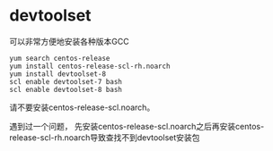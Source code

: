 devtoolset
====================
可以非常方便地安装各种版本GCC

```
yum search centos-release
yum install centos-release-scl-rh.noarch
yum install devtoolset-8
scl enable devtoolset-7 bash
scl enable devtoolset-8 bash
```

请不要安装centos-release-scl.noarch。

遇到过一个问题， 先安装centos-release-scl.noarch之后再安装centos-release-scl-rh.noarch导致查找不到devtoolset安装包